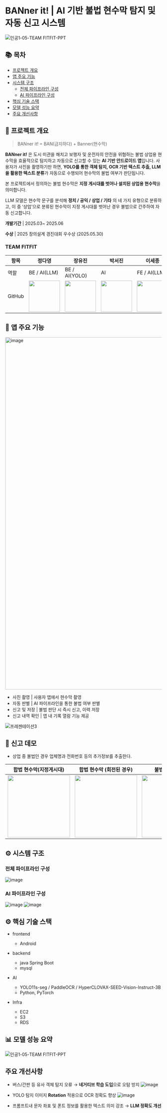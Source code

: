 # BANner it!  | AI 기반 불법 현수막 탐지 및 자동 신고 시스템  

![인공1-05-TEAM FITFIT-PPT](https://github.com/user-attachments/assets/224f194f-e876-4f67-ac32-b20d4a612d0e)

## 📚 목차

- [프로젝트 개요](#-프로젝트-개요)
- [앱 주요 기능](#-앱-주요-기능)
- [시스템 구조](#-시스템-구조)
  - [전체 파이프라인 구성](#전체-파이프라인-구성)
  - [AI 파이프라인 구성](#ai-파이프라인-구성)
- [핵심 기술 스택](#-핵심-기술-스택)
- [모델 성능 요약](#-모델-성능-요약)
- [주요 개선사항](#주요-개선사항)

  
## 📝 프로젝트 개요

> BANner it! = BAN(금지하다) + Banner(현수막)

**BANner it!** 은 도시 미관을 해치고 보행자 및 운전자의 안전을 위협하는 불법 상업용 현수막을 효율적으로 탐지하고 자동으로 신고할 수 있는 **AI 기반 안드로이드 앱**입니다.
사용자가 사진을 촬영하기만 하면, **YOLO를 통한 객체 탐지, OCR 기반 텍스트 추출, LLM을 활용한 텍스트 분류**가 자동으로 수행되어 현수막의 불법 여부가 판단됩니다.

본 프로젝트에서 정의하는 불법 현수막은 **지정 게시대를 벗어나 설치된 상업용 현수막**을 의미합니다.

LLM 모델은 현수막 문구를 분석해 **정치 / 공익 / 상업 / 기타** 의 네 가지 유형으로 분류하고,
이 중 ‘상업’으로 분류된 현수막이 지정 게시대를 벗어난 경우 불법으로 간주하여 자동 신고합니다.

**개발기간** |  2025.03~ 2025.06 

**수상** | 2025 창의설계 경진대회 우수상 (2025.05.30)

### TEAM FITFIT

| 항목 | 정다영 | 장유진 | 박서진 | 이세종 |
|------|--------|--------|--------|--------|
| 역할 | BE / AI(LLM)  | BE / AI(YOLO)  | AI   | FE  / AI(LLM)  |
| GitHub | [<img src="https://avatars.githubusercontent.com/u/92675692?v=4" height=100 width=100>](https://github.com/day024) | [<img src="https://avatars.githubusercontent.com/u/128692567?v=4" height=100 width=100>](https://github.com/yujin24300) | [<img src="https://avatars.githubusercontent.com/u/85439023?v=4" height=100 width=100>](https://github.com/Parkseojin2001) | [<img src="https://avatars.githubusercontent.com/u/78150250?v=4" height=100 width=100>](https://github.com/newpaper818) |

## 📱 앱 주요 기능
<img width="1134" alt="image" src="https://github.com/user-attachments/assets/d749fb8b-d6ed-47e1-96c4-e01449802bc9" />

- 사진 촬영 |  사용자 앱에서 현수막 촬영
- 자동 판별 | AI 파이프라인을 통한 불법 여부 판별
- 신고 및 저장 | 불법 판단 시 즉시 신고, 이력 저장
- 신고 내역 확인 | 앱 내 기록 열람 기능 제공
  
![프레젠테이션3](https://github.com/user-attachments/assets/59f67be7-1198-4661-a044-fc34fc783ce0)

## 📸 신고 데모

- 상업 중 불법인 경우 업체명과 전화번호 등의 추가정보를 추출한다. 


| 합법 현수막(지정게시대) | 합법 현수막 (회전된 경우) | 불법 현수막(상업) | 불법 현수막(상업) |
|-------------|---------------|---------------|----------------|
| <img src="https://github.com/user-attachments/assets/bb18dcaf-a7d9-4d3d-9a92-bd923348969e" width="200"/> | <img src="https://github.com/user-attachments/assets/96fa338c-a0cd-416b-9aee-a16d0f706b6f" width="200"/> |<img src="https://github.com/user-attachments/assets/1755eeea-0972-468e-ae6e-f77aae98ecb2" width="200"/>  | <img src="https://github.com/user-attachments/assets/72b8ba55-9c92-4178-bfd3-621cf0117838" width="200"/> |


## ⚙️ 시스템 구조

### 전체 파이프라인 구성

![image](https://github.com/user-attachments/assets/6849deeb-c174-48a7-b6d4-f8f16359ac53)

### AI 파이프라인 구성

![image](https://github.com/user-attachments/assets/ddd08cc2-585f-4268-8e26-7443d699a2ef)
![image](https://github.com/user-attachments/assets/54778f2a-f3e4-423e-a4c8-e1a16f9d1ff0)


## ⚙️ 핵심 기술 스택

- frontend
  - Android
    
- backend
  - java Spring Boot
  - mysql 
    
- AI
  - YOLO11s-seg / PaddleOCR / HyperCLOVAX-SEED-Vision-Instruct-3B  
  - Python, PyTorch

- Infra
  - EC2
  - S3
  - RDS


## 📊 모델 성능 요약

![인공1-05-TEAM FITFIT-PPT](https://github.com/user-attachments/assets/4fb7a645-57a0-4f17-a09a-c80eec1a59d2)


## 주요 개선사항

- 버스/간판 등 유사 객체 탐지 오류 → **네거티브 학습 도입**으로 오탐 방지
![image](https://github.com/user-attachments/assets/8d11ed96-8e9e-4ca3-8174-a304fe9ef27d)

- YOLO 탐지 이미지 **Rotation** 적용으로 OCR 정확도 향상
![image](https://github.com/user-attachments/assets/82d1d3b2-431f-4106-b745-b4fb58cd5ea1)


- 프롬프트내 문자 좌표 및 폰트 정보를 활용한 텍스트 의미 강조 → **LLM 정확도 개선**
